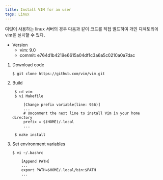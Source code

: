 ```yaml
---
title: Install VIM for an user
tags: Linux
---
```


<!--more-->

여럿이 사용하는 linux 서버의 경우 다음과 같이 코드를 직접 빌드하여 개인 디렉토리에 vim을 설치할 수 있다.

- Version
    - vim: 9.0
    - commit: e764d1b4219e6615a04df1c3a6a5c0210a0a7dac


1. Download code
    ```
    $ git clone https://github.com/vim/vim.git
    ```
2. Build
   ```
    $ cd vim
    $ vi Makefile

        [Change prefix variable(line: 956)]
        ...
        # Uncomment the next line to install Vim in your home directory
        prefix = $(HOME)/.local
        ...

    $ make install
    ```
3. Set environment variables
    ```
    $ vi ~/.bashrc

        [Append PATH]
        ...
        export PATH=$HOME/.local/bin:$PATH
        ...
    ```
